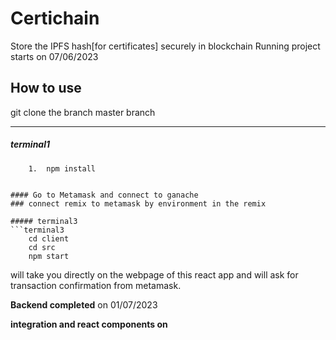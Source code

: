 # Certichain
Store the IPFS hash[for certificates] securely in blockchain
Running project starts on 07/06/2023

## How to use
git clone the branch master branch

--- 


##### terminal1
```
    1.  npm install
    
```

```
#### Go to Metamask and connect to ganache
### connect remix to metamask by environment in the remix

##### terminal3
```terminal3
    cd client 
    cd src
    npm start
```

will take you directly on the webpage of this react app
and will ask for transaction confirmation from metamask.


__Backend completed__ on 01/07/2023

__integration and react components on__

